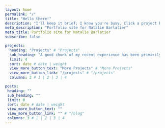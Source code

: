 ```yaml
---
layout: home
permalink: "/"
title: "Hello there!"
description: "I'll keep it brief; I know you're busy. Click a project below to explore my work."
meta_description: "Portfolio site for Natalie Barlatier"
meta_title: Portfolio site for Natalie Barlatier 
subscribe: false

projects:
  heading: "Projects" # "Projects"
  sub_heading: "A good chunk of my recent experience has been primarily in the financial services industry. But I'm up for whatever you need." # "A collection of my recent work"
  limit: 4
  sort: date # date | weight
  view_more_button_text: "More Projects" # "More Projects"
  view_more_button_link: "/projects" # "/projects"
  columns: 2 # 1 | 2 | 3 | 4

posts:
 heading: ""
 sub_heading: ""
 limit: 0
 sort: date # date | weight
 view_more_button_text: ""
 view_more_button_link: "" # "/blog"
 columns: 3 # 1 | 2 | 3 | 4
---
```

